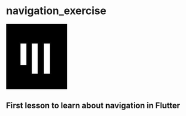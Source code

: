 # navigation_exercise

![app-akademie-logo](app_akademie_logo.png)

## First lesson to learn about navigation in Flutter  

